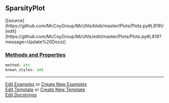 ## <a id="McUtils.Plots.Plots.SparsityPlot">SparsityPlot</a> 
<div class="docs-source-link" markdown="1">
[[source](https://github.com/McCoyGroup/McUtils/blob/master/Plots/Plots.py#L819)/[edit](https://github.com/McCoyGroup/McUtils/edit/master/Plots/Plots.py#L819?message=Update%20Docs)]
</div>



<div class="collapsible-section">
 <div class="collapsible-section collapsible-section-header" markdown="1">
 
### <a class="collapse-link" data-toggle="collapse" href="#methods">Methods and Properties</a> <a class="float-right" data-toggle="collapse" href="#methods"><i class="fa fa-chevron-down"></i></a>

 </div>
 <div class="collapsible-section collapsible-section-body collapse" id="methods" markdown="1">

```python
method: str
known_styles: set
```


 </div>
</div>




___

[Edit Examples](https://github.com/McCoyGroup/McUtils/edit/gh-pages/ci/examples/McUtils/Plots/Plots/SparsityPlot.md) or 
[Create New Examples](https://github.com/McCoyGroup/McUtils/new/gh-pages/?filename=ci/examples/McUtils/Plots/Plots/SparsityPlot.md) <br/>
[Edit Template](https://github.com/McCoyGroup/McUtils/edit/gh-pages/ci/docs/McUtils/Plots/Plots/SparsityPlot.md) or 
[Create New Template](https://github.com/McCoyGroup/McUtils/new/gh-pages/?filename=ci/docs/templates/McUtils/Plots/Plots/SparsityPlot.md) <br/>
[Edit Docstrings](https://github.com/McCoyGroup/McUtils/edit/master/Plots/Plots.py#L819?message=Update%20Docs)